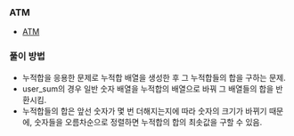 ### ATM
- [ATM](https://www.acmicpc.net/problem/11399)
### 풀이 방법
- 누적합을 응용한 문제로 누적합 배열을 생성한 후 그 누적합들의 합을 구하는 문제.
- user_sum의 경우 일반 숫자 배열을 누적합의 배열으로 바꿔 그 배열들의 합을 반환시킴.
- 누적합들의 합은 앞선 숫자가 몇 번 더해지는지에 따라 숫자의 크기가 바뀌기 때문에, 숫자들을 오름차순으로 정렬하면 누적합의 합의 최솟값을 구할 수 있음.